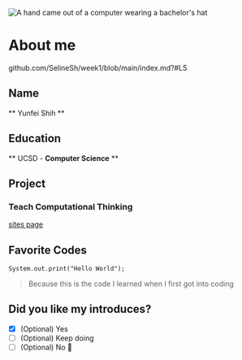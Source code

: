 ![A hand came out of a computer wearing a bachelor's hat](https://www.24x7assignmenthelp.com/wp-content/uploads/2017/03/24x7assignmenthelp.com-Ways-to-Study-Computer-Science.jpg)
# About me
github.com/SelineSh/week1/blob/main/index.md?#L5

## Name
** Yunfei Shih **
## Education
** UCSD - __Computer Science__ **
## Project
### Teach Computational Thinking
[sites page](https://sites.google.com/view/yunfeishih/home)

## Favorite Codes
`System.out.print("Hello World"); `
> Because this is the code I learned when I first got into coding

## Did you like my introduces?
- [x] \(Optional) Yes
- [ ] \(Optional) Keep doing
- [ ] \(Optional) No
:tada:
